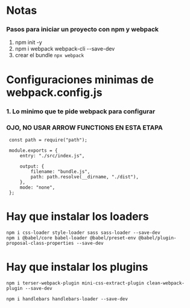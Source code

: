 # Notas

### Pasos para iniciar un proyecto con npm y webpack

1. npm init -y
2. npm i webpack webpack-cli --save-dev
3. crear el bundle `npx webpack`

# Configuraciones minimas de webpack.config.js

### 1. Lo minimo que te pide webpack para configurar

### OJO, NO USAR ARROW FUNCTIONS EN ESTA ETAPA

```
 const path = require("path");

 module.exports = {
     entry: "./src/index.js",

     output: {
         filename: "bundle.js",
         path: path.resolve(__dirname, "./dist"),
     },
     mode: "none",
 };
```

# Hay que instalar los loaders

```
npm i css-loader style-loader sass sass-loader --save-dev
npm i @babel/core babel-loader @babel/preset-env @babel/plugin-proposal-class-properties --save-dev
```

# Hay que instalar los plugins

```
npm i terser-webpack-plugin mini-css-extract-plugin clean-webpack-plugin --save-dev

npm i handlebars handlebars-loader --save-dev
```
